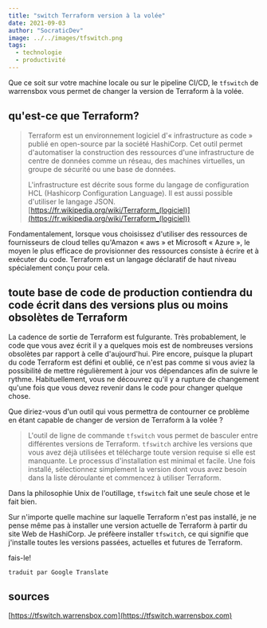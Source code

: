 ```yaml
---
title: "switch Terraform version à la volée"
date: 2021-09-03
author: "SocraticDev"
image: ../../images/tfswitch.png
tags:
  - technologie
  - productivité
---
```


Que ce soit sur votre machine locale ou sur le pipeline CI/CD, le `tfswitch` de warrensbox vous permet de changer la version de Terraform à la volée.

## qu'est-ce que Terraform?
>Terraform est un environnement logiciel d'« infrastructure as code » publié en open-source par la société HashiCorp. Cet outil permet d'automatiser la construction des ressources d'une infrastructure de centre de données comme un réseau, des machines virtuelles, un groupe de sécurité ou une base de données.
>
>L'infrastructure est décrite sous forme du langage de configuration HCL (Hashicorp Configuration Language). Il est aussi possible d'utiliser le langage JSON. [https://fr.wikipedia.org/wiki/Terraform_(logiciel)](https://fr.wikipedia.org/wiki/Terraform_(logiciel))


Fondamentalement, lorsque vous choisissez d'utiliser des ressources de fournisseurs de cloud telles qu'Amazon « aws » et Microsoft « Azure », le moyen le plus efficace de provisionner des ressources consiste à écrire et à exécuter du code. Terraform est un langage déclaratif de haut niveau spécialement conçu pour cela.

## toute base de code de production contiendra du code écrit dans des versions plus ou moins obsolètes de Terraform

La cadence de sortie de Terraform est fulgurante. Très probablement, le code que vous avez écrit il y a quelques mois est de nombreuses versions obsolètes par rapport à celle d'aujourd'hui. Pire encore, puisque la plupart du code Terraform est défini et oublié, ce n'est pas comme si vous aviez la possibilité de mettre régulièrement à jour vos dépendances afin de suivre le rythme. Habituellement, vous ne découvrez qu'il y a rupture de changement qu'une fois que vous devez revenir dans le code pour changer quelque chose.

Que diriez-vous d'un outil qui vous permettra de contourner ce problème en étant capable de changer de version de Terraform à la volée ?

> L'outil de ligne de commande `tfswitch` vous permet de basculer entre différentes versions de Terraform. `tfswitch` archive les versions que vous avez déjà utilisées et télécharge toute version requise si elle est manquante. Le processus d'installation est minimal et facile. Une fois installé, sélectionnez simplement la version dont vous avez besoin dans la liste déroulante et commencez à utiliser Terraform.

Dans la philosophie Unix de l'outillage, `tfswitch` fait une seule chose et le fait bien.

Sur n'importe quelle machine sur laquelle Terraform n'est pas installé, je ne pense même pas à installer une version actuelle de Terraform à partir du site Web de HashiCorp. Je préfèere installer `tfswitch`, ce qui signifie que j'installe toutes les versions passées, actuelles et futures de Terraform.

fais-le!

`traduit par Google Translate`


## sources

[https://tfswitch.warrensbox.com](https://tfswitch.warrensbox.com)